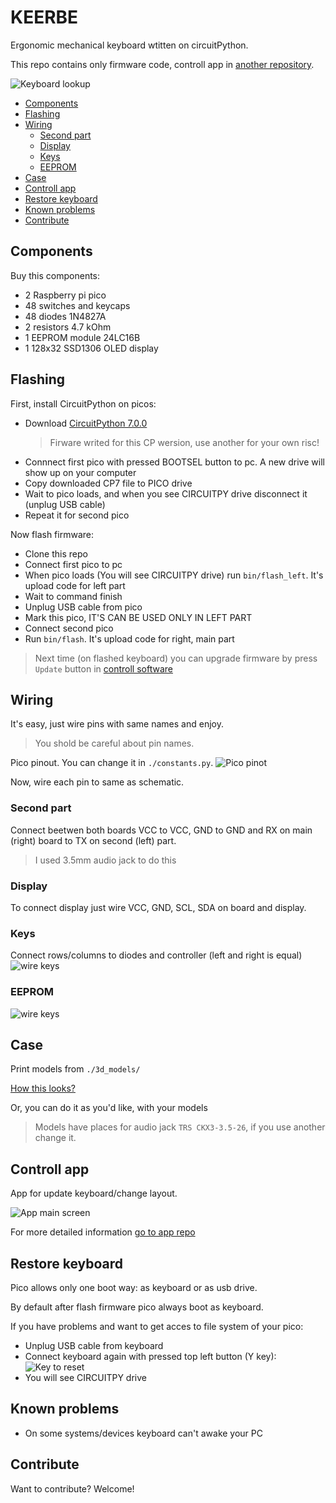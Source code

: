 # KEERBE
Ergonomic mechanical keyboard wtitten on circuitPython.

This repo contains only firmware code, controll app in [another repository](#controll-app).

![Keyboard lookup](https://github.com/guljeny/keebee/blob/master/images/keyboard_lookup.jpg)

* [Components](#components)
* [Flashing](#flasing)
* [Wiring](#wiring)
  * [Second part](#second-part)
  * [Display](#display)
  * [Keys](#keys)
  * [EEPROM](#eeprom)
* [Case](#case)
* [Controll app](#controll-app)
* [Restore keyboard](#restore-keyboard)
* [Known problems](#known-problems)
* [Contribute](#contribute)

## Components
Buy this components:

- 2 Raspberry pi pico
- 48 switches and keycaps
- 48 diodes 1N4827A
- 2 resistors 4.7 kOhm
- 1 EEPROM module 24LC16B
- 1 128x32 SSD1306 OLED display

## Flashing
First, install CircuitPython on picos:

- Download [CircuitPython 7.0.0](https://circuitpython.org/board/raspberry_pi_pico/)
  > Firware writed for this CP wersion, use another for your own risc!
- Connnect first pico with pressed BOOTSEL button to pc. A new drive will show up on your computer
- Copy downloaded CP7 file to PICO drive
- Wait to pico loads, and when you see CIRCUITPY drive disconnect it (unplug USB cable)
- Repeat it for second pico

Now flash firmware:

- Clone this repo
- Connect first pico to pc
- When pico loads (You will see CIRCUITPY drive) run `bin/flash_left`. It's upload code for left part
- Wait to command finish
- Unplug USB cable from pico
- Mark this pico, IT'S CAN BE USED ONLY IN LEFT PART
- Connect second pico
- Run `bin/flash`. It's upload code for right, main part

> Next time (on flashed keyboard) you can upgrade firmware by press `Update` button in [controll software](#controll-app)

## Wiring
It's easy, just wire pins with same names and enjoy.

> You shold be careful about pin names.

Pico pinout. You can change it in `./constants.py`.
![Pico pinot](https://github.com/guljeny/keebee/blob/master/images/pi_pico.jpg)

Now, wire each pin to same as schematic.

### Second part
Connect beetwen both boards VCC to VCC, GND to GND and RX on main (right) board to TX on second (left) part.

> I used 3.5mm audio jack to do this

### Display
To connect display just wire VCC, GND, SCL, SDA on board and display.

### Keys
Connect rows/columns to diodes and controller (left and right is equal)
![wire keys](https://github.com/guljeny/keebee/blob/master/images/keyboard.jpg)

### EEPROM
![wire keys](https://github.com/guljeny/keebee/blob/master/images/eeprom.jpg)

## Case
Print models from `./3d_models/`

[How this looks?](#keerbe)

Or, you can do it as you'd like, with your models

> Models have places for audio jack `TRS CKX3-3.5-26`, if you use another change it.

## Controll app
App for update keyboard/change layout.

![App main screen](https://github.com/guljeny/keebee/blob/master/images/app.jpg)

For more detailed information [go to app repo](https://github.com/guljeny/keerbe_control_app)

## Restore keyboard
Pico allows only one boot way: as keyboard or as usb drive.

By default after flash firmware pico always boot as keyboard.

If you have problems and want to get acces to file system of your pico:

- Unplug USB cable from keyboard
- Connect keyboard again with pressed top left button (Y key):
  ![Key to reset](https://github.com/guljeny/keebee/blob/master/images/key_to_reset.jpg)
- You will see CIRCUITPY drive

## Known problems

- On some systems/devices keyboard can't awake your PC

## Contribute

Want to contribute? Welcome!
